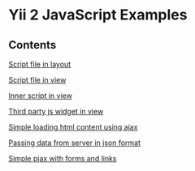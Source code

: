 Yii 2 JavaScript Examples
============================

Contents
--------

[Script file in layout](docs/layout.md)

[Script file in view](docs/outer.md)

[Inner script in view](docs/inner.md)

[Third party js widget in view](docs/widget.md)

[Simple loading html content using ajax](docs/load.md)

[Passing data from server in json format](docs/json.md)

[Simple pjax with forms and links](docs/pjax.md)
